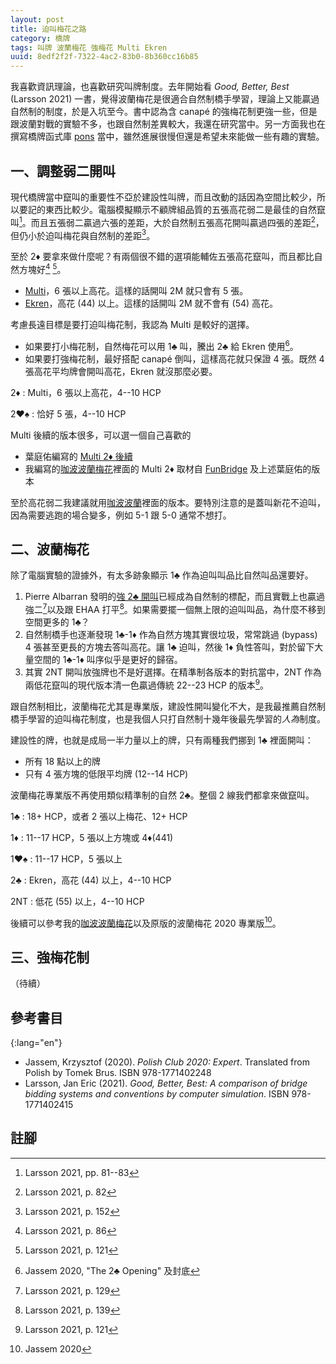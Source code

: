 ```yaml
---
layout: post
title: 迫叫梅花之路
category: 橋牌
tags: 叫牌 波蘭梅花 強梅花 Multi Ekren
uuid: 8edf2f2f-7322-4ac2-83b0-8b360cc16b85
---
```

我喜歡資訊理論，也喜歡研究叫牌制度。去年開始看 <em lang="en">Good, Better, Best</em> (Larsson 2021) 一書，覺得波蘭梅花是很適合自然制橋手學習，理論上又能贏過自然制的制度，於是入坑至今。書中認為含 canapé 的強梅花制更強一些，但是跟波蘭對戰的實驗不多，也跟自然制差異較大，我還在研究當中。另一方面我也在撰寫橋牌函式庫 [pons](https://github.com/jdh8/pons) 當中，雖然進展很慢但還是希望未來能做一些有趣的實驗。

## 一、調整弱二開叫

現代橋牌當中竄叫的重要性不亞於建設性叫牌，而且改動的話因為空間比較少，所以要記的東西比較少。電腦模擬顯示不顧牌組品質的五張高花弱二是最佳的自然竄叫[^w5]。而且五張弱二贏過六張的差距，大於自然制五張高花開叫贏過四張的差距[^w5nat]，但仍小於迫叫梅花與自然制的差距[^w5f1c]。

[^w5]: Larsson 2021, pp. 81--83
[^w5nat]: Larsson 2021, p. 82
[^w5f1c]: Larsson 2021, p. 152

至於 2♦ 要拿來做什麼呢？有兩個很不錯的選項能輔佐五張高花竄叫，而且都比自然方塊好[^multi] [^ekren]。

- [Multi](https://en.wikipedia.org/wiki/Multi_two_diamonds)，6 張以上高花。這樣的話開叫 2M 就只會有 5 張。
- [Ekren](https://en.wikipedia.org/wiki/Ekren_convention)，高花 (44) 以上。這樣的話開叫 2M 就不會有 (54) 高花。

[^multi]: Larsson 2021, p. 86
[^ekren]: Larsson 2021, p. 121

考慮長遠目標是要打迫叫梅花制，我認為 Multi 是較好的選擇。

- 如果要打小梅花制，自然梅花可以用 1♣ 叫，騰出 2♣ 給 Ekren 使用[^wj2c]。
- 如果要打強梅花制，最好搭配 canapé 倒叫，這樣高花就只保證 4 張。既然 4 張高花平均牌會開叫高花，Ekren 就沒那麼必要。

[^wj2c]: Jassem 2020, "The 2♣ Opening" 及封底

2♦
: Multi，6 張以上高花，4--10 HCP

2♥♠
: 恰好 5 張，4--10 HCP

Multi 後續的版本很多，可以選一個自己喜歡的

- 葉庭佑編寫的 [Multi 2♦ 後續](https://hackmd.io/@TpKotoba/SJCsyv6_i)
- 我編寫的[咖波波蘭梅花][wj]裡面的 Multi 2♦ 取材自 [FunBridge](https://www.funbridge.com/) 及上述葉庭佑的版本

至於高花弱二我建議就用[咖波波蘭][wj]裡面的版本。要特別注意的是蓋叫新花不迫叫，因為需要逃跑的場合變多，例如 5-1 跟 5-0 通常不想打。

[wj]: https://jdh8.github.io/bridge-systems/wj.htm

## 二、波蘭梅花

除了電腦實驗的證據外，有太多跡象顯示 1♣ 作為迫叫叫品比自然叫品還要好。

1. Pierre Albarran 發明的[強 2♣ 開叫](https://en.wikipedia.org/wiki/Strong_two_clubs)已經成為自然制的標配，而且實戰上也贏過強二[^2cstr2]以及跟 EHAA 打平[^2cehaa]。如果需要擺一個無上限的迫叫叫品，為什麼不移到空間更多的 1♣？
2. 自然制橋手也逐漸發現 1♣-1♦ 作為自然方塊其實很垃圾，常常跳過 (bypass) 4 張甚至更長的方塊去答叫高花。讓 1♣ 迫叫，然後 1♦ 負性答叫，對於留下大量空間的 1♣-1♦ 叫序似乎是更好的歸宿。
3. 其實 2NT 開叫放強牌也不是好選擇。在精準制各版本的對抗當中，2NT 作為兩低花竄叫的現代版本清一色贏過傳統 22--23 HCP 的版本[^prec2n]。

[^2cstr2]: Larsson 2021, p. 129
[^2cehaa]: Larsson 2021, p. 139
[^prec2n]: Larsson 2021, p. 121

跟自然制相比，波蘭梅花尤其是專業版，建設性開叫變化不大，是我最推薦自然制橋手學習的迫叫梅花制度，也是我個人只打自然制十幾年後最先學習的*人為*制度。

建設性的牌，也就是成局一半力量以上的牌，只有兩種我們挪到 1♣ 裡面開叫：

- 所有 18 點以上的牌
- 只有 4 張方塊的低限平均牌 (12--14 HCP)

波蘭梅花專業版不再使用類似精準制的自然 2♣。整個 2 線我們都拿來做竄叫。

1♣
: 18+ HCP，或者 2 張以上梅花、12+ HCP

1♦
: 11--17 HCP，5 張以上方塊或 4♦(441)

1♥♠
: 11--17 HCP，5 張以上

2♣
: Ekren，高花 (44) 以上，4--10 HCP

2NT
: 低花 (55) 以上，4--10 HCP

後續可以參考我的[咖波波蘭梅花][wj]以及原版的波蘭梅花 2020 專業版[^wjx]。

[^wjx]: Jassem 2020

## 三、強梅花制

（待續）

## 參考書目

{:lang="en"}
- Jassem, Krzysztof (2020).  *Polish Club 2020: Expert*.  Translated from
  Polish by Tomek Brus.  ISBN 978-1771402248
- Larsson, Jan Eric (2021).  *Good, Better, Best: A comparison of bridge
  bidding systems and conventions by computer simulation*.   ISBN
  978-1771402415

## 註腳
